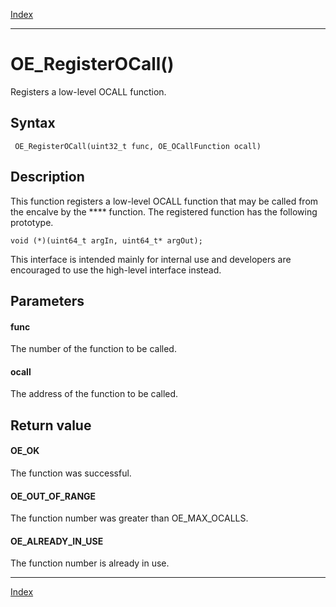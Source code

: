 [Index](index.md)

---
# OE_RegisterOCall()

Registers a low-level OCALL function.

## Syntax

     OE_RegisterOCall(uint32_t func, OE_OCallFunction ocall)
## Description 

This function registers a low-level OCALL function that may be called from the encalve by the **** function. The registered function has the following prototype.

```
void (*)(uint64_t argIn, uint64_t* argOut);
```



This interface is intended mainly for internal use and developers are encouraged to use the high-level interface instead.



## Parameters

#### func

The number of the function to be called.

#### ocall

The address of the function to be called.

## Return value

#### OE_OK

The function was successful.

#### OE_OUT_OF_RANGE

The function number was greater than OE_MAX_OCALLS.

#### OE_ALREADY_IN_USE

The function number is already in use.

---
[Index](index.md)

